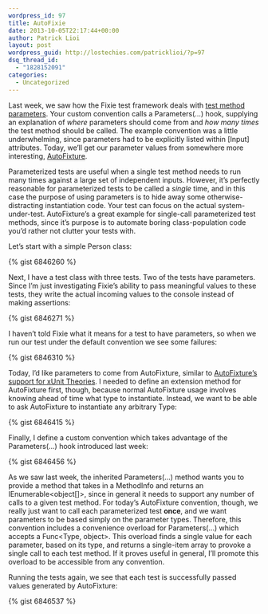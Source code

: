 ```yaml
---
wordpress_id: 97
title: AutoFixie
date: 2013-10-05T22:17:44+00:00
author: Patrick Lioi
layout: post
wordpress_guid: http://lostechies.com/patricklioi/?p=97
dsq_thread_id:
  - "1828152091"
categories:
  - Uncategorized
---
```

Last week, we saw how the Fixie test framework deals with [test method parameters](http://lostechies.com/patricklioi/2013/09/27/a-swiss-army-katana/). Your custom convention calls a Parameters(&#8230;) hook, supplying an explanation of _where_ parameters should come from and _how many times_ the test method should be called. The example convention was a little underwhelming, since parameters had to be explicitly listed within [Input] attributes. Today, we&#8217;ll get our parameter values from somewhere more interesting, [AutoFixture](https://github.com/AutoFixture/AutoFixture).

Parameterized tests are useful when a single test method needs to run many times against a large set of independent inputs. However, it&#8217;s perfectly reasonable for parameterized tests to be called a _single_ time, and in this case the purpose of using parameters is to hide away some otherwise-distracting instantiation code. Your test can focus on the actual system-under-test. AutoFixture&#8217;s a great example for single-call parameterized test methods, since it&#8217;s purpose is to automate boring class-population code you&#8217;d rather not clutter your tests with.

Let&#8217;s start with a simple Person class:
  
{% gist 6846260 %}

Next, I have a test class with three tests. Two of the tests have parameters. Since I&#8217;m just investigating Fixie&#8217;s ability to pass meaningful values to these tests, they write the actual incoming values to the console instead of making assertions:
  
{% gist 6846271 %}

I haven&#8217;t told Fixie what it means for a test to have parameters, so when we run our test under the default convention we see some failures:
  
{% gist 6846310 %}

Today, I&#8217;d like parameters to come from AutoFixture, similar to [AutoFixture&#8217;s support for xUnit Theories](http://blog.ploeh.dk/2010/10/08/AutoDataTheorieswithAutoFixture/). I needed to define an extension method for AutoFixture first, though, because normal AutoFixture usage involves knowing ahead of time what type to instantiate. Instead, we want to be able to ask AutoFixture to instantiate any arbitrary Type:
  
{% gist 6846415 %}

Finally, I define a custom convention which takes advantage of the Parameters(&#8230;) hook introduced last week:
  
{% gist 6846456 %}

As we saw last week, the inherited Parameters(&#8230;) method wants you to provide a method that takes in a MethodInfo and returns an IEnumerable<object[]>, since in general it needs to support any number of calls to a given test method. For today&#8217;s AutoFixture convention, though, we really just want to call each parameterized test **once**, and we want parameters to be based simply on the parameter types. Therefore, this convention includes a convenience overload for Parameters(&#8230;) which accepts a Func<Type, object>. This overload finds a single value for each parameter, based on its type, and returns a single-item array to provoke a single call to each test method. If it proves useful in general, I&#8217;ll promote this overload to be accessible from any convention.

Running the tests again, we see that each test is successfully passed values generated by AutoFixture:
  
{% gist 6846537 %}